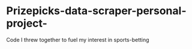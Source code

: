 # Prizepicks-data-scraper-personal-project-
Code I threw together to fuel my interest in sports-betting
